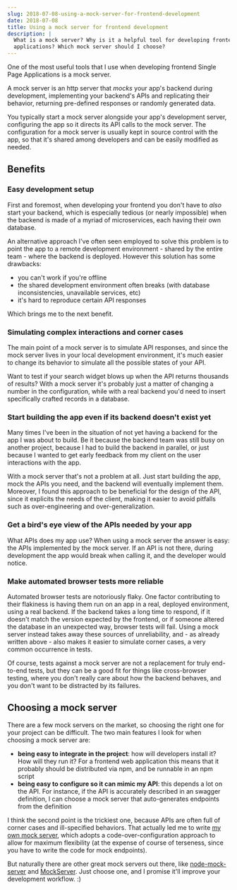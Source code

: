 ```yaml
---
slug: 2018-07-08-using-a-mock-server-for-frontend-development
date: 2018-07-08
title: Using a mock server for frontend development
description: |
  What is a mock server? Why is it a helpful tool for developing frontend
  applications? Which mock server should I choose?
---
```


One of the most useful tools that I use when developing frontend Single Page
Applications is a mock server.

A mock server is an http server that _mocks_ your app's backend during
development, implementing your backend's APIs and replicating their behavior,
returning pre-defined responses or randomly generated data.

You typically start a mock server alongside your app's development server,
configuring the app so it directs its API calls to the mock server. The
configuration for a mock server is usually kept in source control with the app,
so that it's shared among developers and can be easily modified as needed.

## Benefits

### Easy development setup

First and foremost, when developing your frontend you don't have to _also_ start
your backend, which is especially tedious (or nearly impossible) when the
backend is made of a myriad of microservices, each having their own database.

An alternative approach I've often seen employed to solve this problem is to
point the app to a remote development environment - shared by the entire team -
where the backend is deployed. However this solution has some drawbacks:

- you can't work if you're offline
- the shared development environment often breaks (with database
  inconsistencies, unavailable services, etc)
- it's hard to reproduce certain API responses

Which brings me to the next benefit.

### Simulating complex interactions and corner cases

The main point of a mock server is to simulate API responses, and since the mock
server lives in your local development environment, it's much easier to change
its behavior to simulate all the possible states of your API.

Want to test if your search widget blows up when the API returns thousands of
results? With a mock server it's probably just a matter of changing a number in
the configuration, while with a real backend you'd need to insert specifically
crafted records in a database.

### Start building the app even if its backend doesn't exist yet

Many times I've been in the situation of not yet having a backend for the app I
was about to build. Be it because the backend team was still busy on another
project, because I had to build the backend in parallel, or just because I
wanted to get early feedback from my client on the user interactions with the
app.

With a mock server that's not a problem at all. Just start building the app,
mock the APIs you need, and the backend will eventually implement them.
Moreover, I found this approach to be beneficial for the design of the API,
since it explicits the needs of the client, making it easier to avoid pitfalls
such as over-engineering and over-generalization.

### Get a bird's eye view of the APIs needed by your app

What APIs does my app use? When using a mock server the answer is easy: the APIs
implemented by the mock server. If an API is not there, during development the
app would break when calling it, and the developer would notice.

### Make automated browser tests more reliable

Automated browser tests are notoriously flaky. One factor contributing to their
flakiness is having them run on an app in a real, deployed environment, using a
real backend. If the backend takes a long time to respond, if it doesn't match
the version expected by the frontend, or if someone altered the database in an
unexpected way, browser tests will fail. Using a mock server instead takes away
these sources of unreliability, and - as already written above - also makes it
easier to simulate corner cases, a very common occurrence in tests.

Of course, tests against a mock server are not a replacement for truly
end-to-end tests, but they can be a good fit for things like cross-browser
testing, where you don't really care about how the backend behaves, and you
don't want to be distracted by its failures.

## Choosing a mock server

There are a few mock servers on the market, so choosing the right one for your
project can be difficult. The two main features I look for when choosing a mock
server are:

- **being easy to integrate in the project**: how will developers install it?
  How will they run it? For a frontend web application this means that it
  probably should be distributed via npm, and be runnable in an npm script
- **being easy to configure so it can mimic my API**: this depends a lot on the
  API. For instance, if the API is accurately described in an swagger
  definition, I can choose a mock server that auto-generates endpoints from the
  definition

I think the second point is the trickiest one, because APIs are often full of
corner cases and ill-specified behaviors. That actually led me to write
[my own mock server](https://github.com/staticdeploy/mock-server), which adopts
a code-over-configuration approach to allow for maximum flexibility (at the
expense of course of terseness, since you have to write the code for mock
endpoints).

But naturally there are other great mock servers out there, like
[node-mock-server](https://github.com/smollweide/node-mock-server) and
[MockServer](http://www.mock-server.com/). Just choose one, and I promise it'll
improve your development workflow. :)
